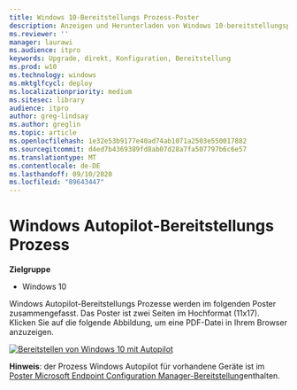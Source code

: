 ```yaml
---
title: Windows 10-Bereitstellungs Prozess-Poster
description: Anzeigen und Herunterladen von Windows 10-bereitstellungsprozessflows für Microsoft Endpoint Configuration Manager und Windows Autopilot.
ms.reviewer: ''
manager: laurawi
ms.audience: itpro
keywords: Upgrade, direkt, Konfiguration, Bereitstellung
ms.prod: w10
ms.technology: windows
ms.mktglfcycl: deploy
ms.localizationpriority: medium
ms.sitesec: library
audience: itpro
author: greg-lindsay
ms.author: greglin
ms.topic: article
ms.openlocfilehash: 1e32e53b9177e40ad74ab1071a2503e550017882
ms.sourcegitcommit: d4ed7b4369389fd8ab07d28a7fa507797b6c6e57
ms.translationtype: MT
ms.contentlocale: de-DE
ms.lasthandoff: 09/10/2020
ms.locfileid: "89643447"
---
```

#  <a name="windows-autopilot-deployment-process"></a>Windows Autopilot-Bereitstellungs Prozess

**Zielgruppe**
-   Windows 10

Windows Autopilot-Bereitstellungs Prozesse werden im folgenden Poster zusammengefasst. Das Poster ist zwei Seiten im Hochformat (11x17). Klicken Sie auf die folgende Abbildung, um eine PDF-Datei in Ihrem Browser anzuzeigen.

[![Bereitstellen von Windows 10 mit Autopilot](media/windows10-autopilot-flowchart.png)](media/Windows10AutopilotFlowchart.pdf)

**Hinweis**: der Prozess Windows Autopilot für vorhandene Geräte ist im [Poster Microsoft Endpoint Configuration Manager-Bereitstellung](/windows/deployment/windows-10-deployment-posters#deploy-windows-10-with-microsoft-endpoint-configuration-manager)enthalten.